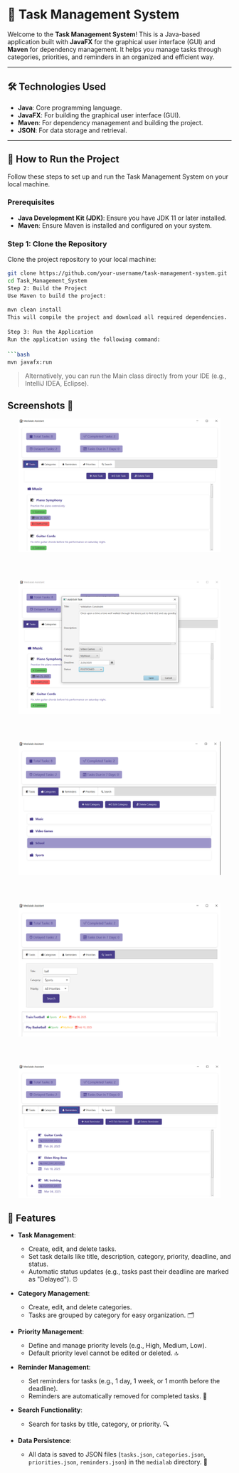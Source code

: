# 📝 Task Management System

Welcome to the **Task Management System**! This is a Java-based application built with **JavaFX** for the graphical user interface (GUI) and **Maven** for dependency management. It helps you manage tasks through categories, priorities, and reminders in an organized and efficient way.

---

## 🛠️ Technologies Used

- **Java**: Core programming language.
- **JavaFX**: For building the graphical user interface (GUI).
- **Maven**: For dependency management and building the project.
- **JSON**: For data storage and retrieval.

---

## 🚀 How to Run the Project

Follow these steps to set up and run the Task Management System on your local machine.

### Prerequisites

- **Java Development Kit (JDK)**: Ensure you have JDK 11 or later installed.
- **Maven**: Ensure Maven is installed and configured on your system.

### Step 1: Clone the Repository

Clone the project repository to your local machine:

```bash
git clone https://github.com/your-username/task-management-system.git
cd Task_Management_System
Step 2: Build the Project
Use Maven to build the project:
```

```bash
mvn clean install
This will compile the project and download all required dependencies.

Step 3: Run the Application
Run the application using the following command:

```bash
mvn javafx:run
```
> Alternatively, you can run the Main class directly from your IDE (e.g., IntelliJ IDEA, Eclipse).

## Screenshots 📸

<p align="center">
  <img src="screenshots/t1.png" width="90%" height="300px" style="margin-bottom: 60px" /><br>
  <img src="screenshots/t5.png" width="90%" height="300px" style="margin-bottom: 60px" /><br>
  <img src="screenshots/t2.png" width="90%" height="300px" style="margin-bottom: 60px" /><br>
  <img src="screenshots/t4.png" width="90%" height="300px" />
  <img src="screenshots/t3.png" width="90%" height="300px" style="margin-top: 60px" />
</p>


## 🌟 Features

- **Task Management**:
  - Create, edit, and delete tasks.
  - Set task details like title, description, category, priority, deadline, and status.
  - Automatic status updates (e.g., tasks past their deadline are marked as "Delayed"). ⏰

- **Category Management**:
  - Create, edit, and delete categories.
  - Tasks are grouped by category for easy organization. 🗂️

- **Priority Management**:
  - Define and manage priority levels (e.g., High, Medium, Low).
  - Default priority level cannot be edited or deleted. 🔝

- **Reminder Management**:
  - Set reminders for tasks (e.g., 1 day, 1 week, or 1 month before the deadline).
  - Reminders are automatically removed for completed tasks. 🔔

- **Search Functionality**:
  - Search for tasks by title, category, or priority. 🔍

- **Data Persistence**:
  - All data is saved to JSON files (`tasks.json`, `categories.json`, `priorities.json`, `reminders.json`) in the `medialab` directory. 💾
